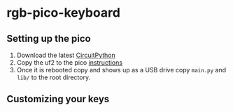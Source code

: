 # rgb-pico-keyboard

## Setting up the pico

1. Download the latest [CircuitPython](https://circuitpython.org/board/raspberry_pi_pico/)
2. Copy the uf2 to the pico [instructions](https://projects.raspberrypi.org/en/projects/getting-started-with-the-pico/3)
3. Once it is rebooted copy and shows up as a USB drive copy `main.py` and `lib/` to the root directory.

## Customizing your keys


